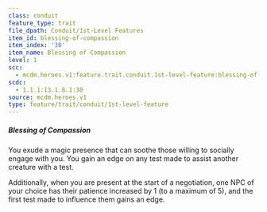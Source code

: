 ```yaml
---
class: conduit
feature_type: trait
file_dpath: Conduit/1st-Level Features
item_id: blessing-of-compassion
item_index: '30'
item_name: Blessing of Compassion
level: 1
scc:
  - mcdm.heroes.v1:feature.trait.conduit.1st-level-feature:blessing-of-compassion
scdc:
  - 1.1.1:13.1.8.1:30
source: mcdm.heroes.v1
type: feature/trait/conduit/1st-level-feature
---
```


##### Blessing of Compassion

You exude a magic presence that can soothe those willing to socially engage with you. You gain an edge on any test made to assist another creature with a test.

Additionally, when you are present at the start of a negotiation, one NPC of your choice has their patience increased by 1 (to a maximum of 5), and the first test made to influence them gains an edge.
